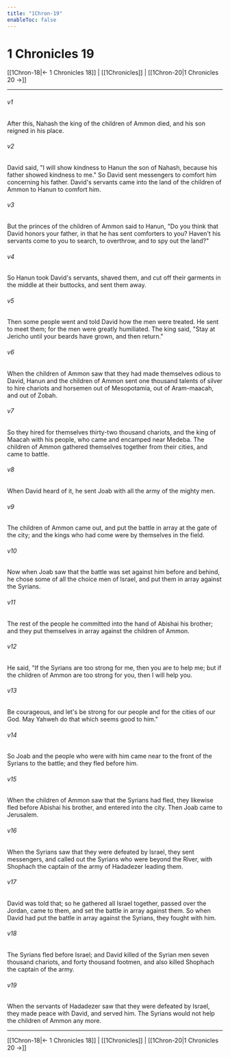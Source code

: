 ```yaml
---
title: "1Chron-19"
enableToc: false
---
```


# 1 Chronicles 19

[[1Chron-18|← 1 Chronicles 18]] | [[1Chronicles]] | [[1Chron-20|1 Chronicles 20 →]]
***



###### v1 
After this, Nahash the king of the children of Ammon died, and his son reigned in his place. 

###### v2 
David said, "I will show kindness to Hanun the son of Nahash, because his father showed kindness to me." So David sent messengers to comfort him concerning his father. David's servants came into the land of the children of Ammon to Hanun to comfort him. 

###### v3 
But the princes of the children of Ammon said to Hanun, "Do you think that David honors your father, in that he has sent comforters to you? Haven't his servants come to you to search, to overthrow, and to spy out the land?" 

###### v4 
So Hanun took David's servants, shaved them, and cut off their garments in the middle at their buttocks, and sent them away. 

###### v5 
Then some people went and told David how the men were treated. He sent to meet them; for the men were greatly humiliated. The king said, "Stay at Jericho until your beards have grown, and then return." 

###### v6 
When the children of Ammon saw that they had made themselves odious to David, Hanun and the children of Ammon sent one thousand talents of silver to hire chariots and horsemen out of Mesopotamia, out of Aram-maacah, and out of Zobah. 

###### v7 
So they hired for themselves thirty-two thousand chariots, and the king of Maacah with his people, who came and encamped near Medeba. The children of Ammon gathered themselves together from their cities, and came to battle. 

###### v8 
When David heard of it, he sent Joab with all the army of the mighty men. 

###### v9 
The children of Ammon came out, and put the battle in array at the gate of the city; and the kings who had come were by themselves in the field. 

###### v10 
Now when Joab saw that the battle was set against him before and behind, he chose some of all the choice men of Israel, and put them in array against the Syrians. 

###### v11 
The rest of the people he committed into the hand of Abishai his brother; and they put themselves in array against the children of Ammon. 

###### v12 
He said, "If the Syrians are too strong for me, then you are to help me; but if the children of Ammon are too strong for you, then I will help you. 

###### v13 
Be courageous, and let's be strong for our people and for the cities of our God. May Yahweh do that which seems good to him." 

###### v14 
So Joab and the people who were with him came near to the front of the Syrians to the battle; and they fled before him. 

###### v15 
When the children of Ammon saw that the Syrians had fled, they likewise fled before Abishai his brother, and entered into the city. Then Joab came to Jerusalem. 

###### v16 
When the Syrians saw that they were defeated by Israel, they sent messengers, and called out the Syrians who were beyond the River, with Shophach the captain of the army of Hadadezer leading them. 

###### v17 
David was told that; so he gathered all Israel together, passed over the Jordan, came to them, and set the battle in array against them. So when David had put the battle in array against the Syrians, they fought with him. 

###### v18 
The Syrians fled before Israel; and David killed of the Syrian men seven thousand chariots, and forty thousand footmen, and also killed Shophach the captain of the army. 

###### v19 
When the servants of Hadadezer saw that they were defeated by Israel, they made peace with David, and served him. The Syrians would not help the children of Ammon any more.

***
[[1Chron-18|← 1 Chronicles 18]] | [[1Chronicles]] | [[1Chron-20|1 Chronicles 20 →]]
